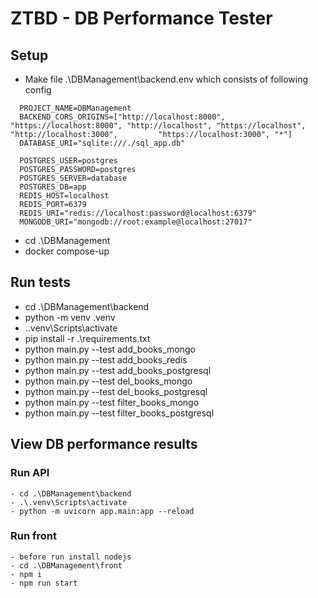 # ZTBD - DB Performance Tester

## Setup
  - Make file .\DBManagement\backend.env which consists of following config
  ```
    PROJECT_NAME=DBManagement
    BACKEND_CORS_ORIGINS=["http://localhost:8000", "https://localhost:8000", "http://localhost", "https://localhost", "http://localhost:3000",         "https://localhost:3000", "*"]
    DATABASE_URI="sqlite:///./sql_app.db"

    POSTGRES_USER=postgres
    POSTGRES_PASSWORD=postgres
    POSTGRES_SERVER=database
    POSTGRES_DB=app
    REDIS_HOST=localhost
    REDIS_PORT=6379
    REDIS_URI="redis://localhost:password@localhost:6379"
    MONGODB_URI="mongodb://root:example@localhost:27017"
  ```
  - cd .\DBManagement
  - docker compose-up
  
## Run tests
  - cd .\DBManagement\backend
  - python -m venv .venv
  - .\.venv\Scripts\activate
  - pip install -r .\requirements.txt
  - python main.py --test add_books_mongo
  - python main.py --test add_books_redis
  - python main.py --test add_books_postgresql
  - python main.py --test del_books_mongo
  - python main.py --test del_books_postgresql
  - python main.py --test filter_books_mongo
  - python main.py --test filter_books_postgresql
  
 ## View DB performance results
 
  ### Run API
    - cd .\DBManagement\backend
    - .\.venv\Scripts\activate
    - python -m uvicorn app.main:app --reload
  
  ### Run front
    - before run install nodejs
    - cd .\DBManagement\front
    - npm i
    - npm run start
  
